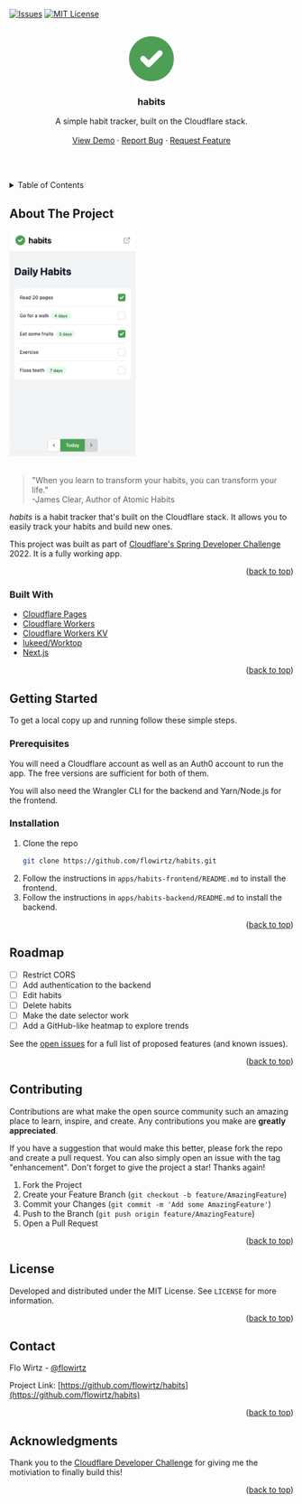<!-- Based on https://github.com/othneildrew/Best-README-Template -->

<div id="top"></div>

<!-- PROJECT SHIELDS -->

[![Issues][issues-shield]][issues-url]
[![MIT License][license-shield]][license-url]

<!-- PROJECT LOGO -->
<br />
<div align="center">
  <a href="https://github.com/flowirtz/habits">
    <img src="./images/logo.png" alt="Logo" width="80" height="80">
  </a>

<h3 align="center">habits</h3>

  <p align="center">
    A simple habit tracker, built on the Cloudflare stack.
    <br />
    <!-- <a href="https://github.com/flowirtz/habits"><strong>Explore the docs »</strong></a> -->
    <!-- <br /> -->
    <br />
    <a href="https://habits.flowirtz.dev/">View Demo</a>
    ·
    <a href="https://github.com/flowirtz/habits/issues">Report Bug</a>
    ·
    <a href="https://github.com/flowirtz/habits/issues">Request Feature</a>
  </p>
</div>

<br /><br />

<!-- TABLE OF CONTENTS -->
<details>
  <summary>Table of Contents</summary>
  <ol>
    <li>
      <a href="#about-the-project">About The Project</a>
      <ul>
        <li><a href="#built-with">Built With</a></li>
      </ul>
    </li>
    <li>
      <a href="#getting-started">Getting Started</a>
      <ul>
        <li><a href="#prerequisites">Prerequisites</a></li>
        <li><a href="#installation">Installation</a></li>
      </ul>
    </li>
    <li><a href="#roadmap">Roadmap</a></li>
    <li><a href="#contributing">Contributing</a></li>
    <li><a href="#license">License</a></li>
    <li><a href="#contact">Contact</a></li>
    <li><a href="#acknowledgments">Acknowledgments</a></li>
  </ol>
</details>

<!-- ABOUT THE PROJECT -->

## About The Project

<img src="./images/app-screenshot.png" alt="Screenshot of the Habits app" height="400"/> <br /><br />

> "When you learn to transform your habits, you can transform your life."
> <br />
> -James Clear, Author of Atomic Habits

_habits_ is a habit tracker that's built on the Cloudflare stack. It allows you to easily track your habits and build new ones.

This project was built as part of [Cloudflare's Spring Developer Challenge](https://challenge.developers.cloudflare.com/) 2022. It is a fully working app.

<p align="right">(<a href="#top">back to top</a>)</p>

### Built With

- [Cloudflare Pages](https://pages.cloudflare.com/)
- [Cloudflare Workers](https://workers.cloudflare.com/)
- [Cloudflare Workers KV](https://developers.cloudflare.com/workers/learning/how-kv-works/)
- [lukeed/Worktop](https://github.com/lukeed/worktop)
- [Next.js](https://nextjs.org/)

<p align="right">(<a href="#top">back to top</a>)</p>

<!-- GETTING STARTED -->

## Getting Started

To get a local copy up and running follow these simple steps.

### Prerequisites

You will need a Cloudflare account as well as an Auth0 account to run the app. The free versions are sufficient for both of them.

You will also need the Wrangler CLI for the backend and Yarn/Node.js for the frontend.

### Installation

1. Clone the repo
   ```sh
   git clone https://github.com/flowirtz/habits.git
   ```
2. Follow the instructions in `apps/habits-frontend/README.md` to install the frontend.
3. Follow the instructions in `apps/habits-backend/README.md` to install the backend.

<p align="right">(<a href="#top">back to top</a>)</p>

<!-- ROADMAP -->

## Roadmap

- [ ] Restrict CORS
- [ ] Add authentication to the backend
- [ ] Edit habits
- [ ] Delete habits
- [ ] Make the date selector work
- [ ] Add a GitHub-like heatmap to explore trends

See the [open issues](https://github.com/flowirtz/habits/issues) for a full list of proposed features (and known issues).

<p align="right">(<a href="#top">back to top</a>)</p>

<!-- CONTRIBUTING -->

## Contributing

Contributions are what make the open source community such an amazing place to learn, inspire, and create. Any contributions you make are **greatly appreciated**.

If you have a suggestion that would make this better, please fork the repo and create a pull request. You can also simply open an issue with the tag "enhancement".
Don't forget to give the project a star! Thanks again!

1. Fork the Project
2. Create your Feature Branch (`git checkout -b feature/AmazingFeature`)
3. Commit your Changes (`git commit -m 'Add some AmazingFeature'`)
4. Push to the Branch (`git push origin feature/AmazingFeature`)
5. Open a Pull Request

<p align="right">(<a href="#top">back to top</a>)</p>

<!-- LICENSE -->

## License

Developed and distributed under the MIT License. See `LICENSE` for more information.

<p align="right">(<a href="#top">back to top</a>)</p>

<!-- CONTACT -->

## Contact

Flo Wirtz - [@flowirtz](https://twitter.com/flowirtz)

Project Link: [https://github.com/flowirtz/habits](https://github.com/flowirtz/habits)

<p align="right">(<a href="#top">back to top</a>)</p>

<!-- ACKNOWLEDGMENTS -->

## Acknowledgments

Thank you to the [Cloudflare Developer Challenge](https://challenge.developers.cloudflare.com/) for giving me the motiviation to finally build this!

<p align="right">(<a href="#top">back to top</a>)</p>

<!-- MARKDOWN LINKS & IMAGES -->
<!-- https://www.markdownguide.org/basic-syntax/#reference-style-links -->

[contributors-shield]: https://img.shields.io/github/contributors/flowirtz/habits.svg?style=for-the-badge
[contributors-url]: https://github.com/flowirtz/habits/graphs/contributors
[forks-shield]: https://img.shields.io/github/forks/flowirtz/habits.svg?style=for-the-badge
[forks-url]: https://github.com/flowirtz/habits/network/members
[stars-shield]: https://img.shields.io/github/stars/flowirtz/habits.svg?style=for-the-badge
[stars-url]: https://github.com/flowirtz/habits/stargazers
[issues-shield]: https://img.shields.io/github/issues/flowirtz/habits.svg?style=for-the-badge
[issues-url]: https://github.com/flowirtz/habits/issues
[license-shield]: https://img.shields.io/github/license/flowirtz/habits.svg?style=for-the-badge
[license-url]: https://github.com/flowirtz/habits/blob/master/LICENSE.txt
[linkedin-shield]: https://img.shields.io/badge/-LinkedIn-black.svg?style=for-the-badge&logo=linkedin&colorB=555
[product-screenshot]: images/screenshot.png
